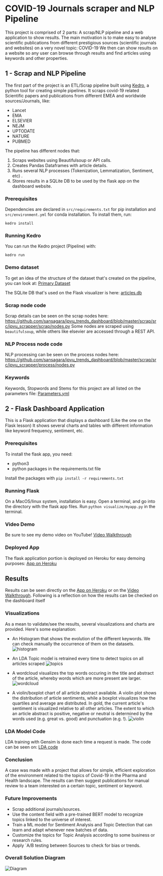 # COVID-19 Journals scraper and NLP Pipeline
This project is comprised of 2 parts: A scrap/NLP pipeline and a web application to show results.
The main motivation is to make easy to analyse scientific publications from different prestigious sources (scientific journals and websites) on a very novel topic: COVID-19
We then can show results on a website so any user can browse through results and find articles using keywords and other properties.
## 1 - Scrap and NLP Pipeline
The first part of the project is an ETL/Scrap pipeline built using [Kedro](https://github.com/quantumblacklabs/kedro), a python tool for creating simple pipelines.
It scraps covid-19 related Scientific papers and publications from different EMEA and worldwide sources/Journals, like:

- Lancet
- EMA
- ELSEVIER
- NEJM
- UPTODATE
- NATURE
- PUBMED

The pipeline has different nodes that:
1. Scraps websites using Beautifulsoup or API calls.
2. Creates Pandas Dataframes with article details.
3. Runs several NLP processes (Tokenization, Lemmatization, Sentiment, etc) .
4. Stores results in a SQLite DB to be used by the flask app on the dashboard website.

### Prerequisites
Dependencies are declared in `src/requirements.txt` for pip installation and `src/environment.yml` for conda installation.
To install them, run:
```
kedro install
```

### Running Kedro
You can run the Kedro project (Pipeline) with:
```
kedro run
```

### Demo dataset
To get an idea of the structure of the dataset that's created on the pipeline, you can look at:
[Primary Dataset](https://raw.githubusercontent.com/sansagara/ipvu_trends_dashboard/master/scrap/data/03_primary/articles/prm_articles.csv/2020-05-25T18.37.51.354Z/prm_articles.csv)

The SQLite DB that's used on the Flask visualizer is here:
[articles.db](https://github.com/sansagara/ipvu_trends_dashboard/blob/master/scrap/data/db/articles.db)

### Scrap node code
Scrap details can be seen on the scrap nodes here:
https://github.com/sansagara/ipvu_trends_dashboard/blob/master/scrap/src/ipvu_scrapper/scrap/nodes.py
Some nodes are scraped using `beautifulsoup`, while others like elsevier are accessed through a REST API.

### NLP Process node code
NLP processing can be seen on the process nodes here:
https://github.com/sansagara/ipvu_trends_dashboard/blob/master/scrap/src/ipvu_scrapper/process/nodes.py

### Keywords
Keywords, Stopwords and Stems for this project are all listed on the parameters file:
[Parameters.yml](https://github.com/sansagara/ipvu_trends_dashboard/blob/master/scrap/conf/base/parameters.yml)


## 2 - Flask Dashboard Application
This is a Flask application that displays a dashboard (Like the one on the Flask lesson)
It shows several charts and tables with different information like keyword frequency, sentiment, etc.

### Prerequisites
To install the flask app, you need:

- python3
- python packages in the requirements.txt file

Install the packages with
 `pip install -r requirements.txt`

### Running Flask
On a MacOS/linux system, installation is easy. 
Open a terminal, and go into the directory with the flask app files. 
Run `python visualize/myapp.py` in the terminal.

### Video Demo
Be sure to see my demo video on YouTube!
[Video Walkthrough](https://youtu.be/VzAYcjGuKsE)

### Deployed App
The flask application portion is deployed on Heroku for easy demoing purposes:
[App on Heroku](https://ipvu-dashboard.herokuapp.com/)


## Results
Results can be seen directly on the [App on Heroku](https://ipvu-dashboard.herokuapp.com/) or on the 
[Video Walkthrough](https://youtu.be/VzAYcjGuKsE).
Following is a reflection on how the results can be checked on the dashboard itself

### Visualizations 
As a mean to validate/see the results, several visualizations and charts are provided. Here's some explanation:

- An Histogram that shows the evolution of the different keywords. We can check manually the occurrence of them on the datasets.
![histogram](docs/histogram.png)

- An LDA Topic model is retrained every time to detect topics on all articles scraped
![topics](docs/topics.png)

- A wordcloud visualizes the top words occuring in the title and abstract of the article, whereby words which are more present are larger.
![wordcloud](docs/wordcloud.png)

- A violin/boxplot chart of all article abstract available. A violin plot shows the distribution of article sentiments, while a boxplot visualizes how the quartiles and average are distributed. In gold, the current article's sentiment is visualized relative to all other articles. The extent to which an article abstract is positive, negative or neutral is determined by the words used (e.g. great vs. good) and punctuation (e.g. !). 
![violin](docs/violin.png)

### LDA Model Code
LDA training with Gensim is done each time a request is made. The code can be seen on:
[LDA code](https://github.com/sansagara/ipvu_trends_dashboard/blob/master/visualize/controllers/topic_model.py)

### Conclusion
A case was made with a project that allows for simple, efficient exploration of the environment related to the topics of Covid-19 in the Pharma and Health landscape.
The results can then suggest publications for manual review to a team interested on a certain topic, sentiment or keyword.


### Future Improvements
- Scrap additional journals/sources.
- Use the content field with a pre-trained BERT model to recognize topics linked to the universe of interest.
- Train a ML model for Sentiment Analysis and Topic Detection that can learn and adapt whenever new batches of data.
- Customize the topics for Topic Analysis according to some business or research rules.
- Apply `A/B testing between Sources to check for bias or trends.


### Overall Solution Diagram
![Diagram](docs/ScrapDiagram.png)